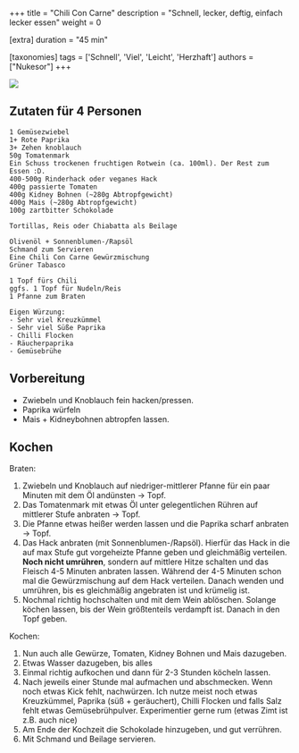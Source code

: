 +++
title = "Chili Con Carne"
description = "Schnell, lecker, deftig, einfach lecker essen"
weight = 0

[extra]
duration = "45 min"

[taxonomies]
tags = ['Schnell', 'Viel', 'Leicht', 'Herzhaft']
authors = ["Nukesor"]
+++

<div class="image" alt="Chili_con_Carne">
    <img src="/kochen/Chili_con_Carne.jpg" style="width:auto;"></img>
</div>

## Zutaten für 4 Personen

```
1 Gemüsezwiebel
1+ Rote Paprika
3+ Zehen knoblauch
50g Tomatenmark
Ein Schuss trockenen fruchtigen Rotwein (ca. 100ml). Der Rest zum Essen :D.
400-500g Rinderhack oder veganes Hack
400g passierte Tomaten
400g Kidney Bohnen (~280g Abtropfgewicht)
400g Mais (~280g Abtropfgewicht)
100g zartbitter Schokolade

Tortillas, Reis oder Chiabatta als Beilage

Olivenöl + Sonnenblumen-/Rapsöl
Schmand zum Servieren
Eine Chili Con Carne Gewürzmischung
Grüner Tabasco

1 Topf fürs Chili
ggfs. 1 Topf für Nudeln/Reis
1 Pfanne zum Braten

Eigen Würzung:
- Sehr viel Kreuzkümmel
- Sehr viel Süße Paprika
- Chilli Flocken
- Räucherpaprika
- Gemüsebrühe
```

## Vorbereitung

- Zwiebeln und Knoblauch fein hacken/pressen.
- Paprika würfeln
- Mais + Kidneybohnen abtropfen lassen.

## Kochen

Braten:

1. Zwiebeln und Knoblauch auf niedriger-mittlerer Pfanne für ein paar Minuten mit dem Öl andünsten -> Topf.
2. Das Tomatenmark mit etwas Öl unter gelegentlichen Rühren auf mittlerer Stufe anbraten -> Topf.
3. Die Pfanne etwas heißer werden lassen und die Paprika scharf anbraten -> Topf.
4. Das Hack anbraten (mit Sonnenblumen-/Rapsöl).
   Hierfür das Hack in die auf max Stufe gut vorgeheizte Pfanne geben und gleichmäßig verteilen.
   **Noch nicht umrühren**, sondern auf mittlere Hitze schalten und das Fleisch 4-5 Minuten anbraten lassen.
   Während der 4-5 Minuten schon mal die Gewürzmischung auf dem Hack verteilen.
   Danach wenden und umrühren, bis es gleichmäßig angebraten ist und krümelig ist.
5. Nochmal richtig hochschalten und mit dem Wein ablöschen.
   Solange köchen lassen, bis der Wein größtenteils verdampft ist.
   Danach in den Topf geben.

Kochen:

1. Nun auch alle Gewürze, Tomaten, Kidney Bohnen und Mais dazugeben.
2. Etwas Wasser dazugeben, bis alles
3. Einmal richtig aufkochen und dann für 2-3 Stunden köcheln lassen.
4. Nach jeweils einer Stunde mal aufmachen und abschmecken.
   Wenn noch etwas Kick fehlt, nachwürzen.
   Ich nutze meist noch etwas Kreuzkümmel, Paprika (süß + geräuchert), Chilli Flocken und falls Salz fehlt etwas Gemüsebrühpulver.
   Experimentier gerne rum (etwas Zimt ist z.B. auch nice)
5. Am Ende der Kochzeit die Schokolade hinzugeben, und gut verrühren.
6. Mit Schmand und Beilage servieren.
